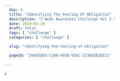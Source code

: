 ```yaml
---
  day: 4
  title: "Identifying The Feeling Of Obligation"
  description: "7 Week Awareness Challenge Vol 3."
  date: 2019-03-19
  draft: false
  tags: [ "challenge" ]
  categories: [ "challenge" ]

  slug: "identifying-the-feeling-of-obligation"

  pageId: "26605885-C188-493B-93DC-3238EDE2DE1C"

---
```


r